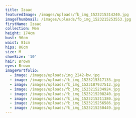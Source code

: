 ```yaml
---
title: Izaac
featuredImage: /images/uploads/fb_img_1523215314240.jpg
imageThumbnail: /images/uploads/fb_img_1523215253553.jpg
firstName: Izaac
collection: Men
height: 174cm
bust: 96cm
waist: 81cm
hips: 86cm
size: M
shoeSize: '10'
hair: Brown
eyes: Brown
imagePortfolio:
  - image: /images/uploads/img_2242-bw.jpg
  - image: /images/uploads/fb_img_1523215317133.jpg
  - image: /images/uploads/fb_img_1523187937512.jpg
  - image: /images/uploads/fb_img_1523215234924.jpg
  - image: /images/uploads/fb_img_1523215208240.jpg
  - image: /images/uploads/fb_img_1523215211380.jpg
  - image: /images/uploads/fb_img_1523215256586.jpg
  - image: /images/uploads/fb_img_1523215250449.jpg
---
```


